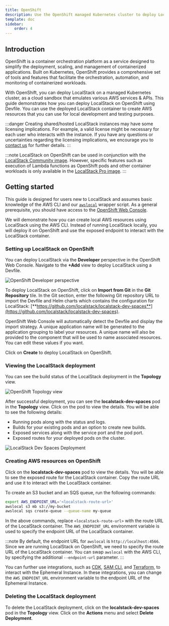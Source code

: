 ```yaml
---
title: OpenShift
description: Use the OpenShift managed Kubernetes cluster to deploy LocalStack.
template: doc
sidebar:
    order: 4
---
```


## Introduction

OpenShift is a container orchestration platform as a service designed to simplify the deployment, scaling, and management of containerized applications.
Built on Kubernetes, OpenShift provides a comprehensive set of tools and features that facilitate the orchestration, automation, and monitoring of containerized workloads.

With OpenShift, you can deploy LocalStack on a managed Kubernetes cluster, as a cloud sandbox that emulates various AWS services & APIs.
This guide demonstrates how you can deploy LocalStack on OpenShift using Devfile.
You can use the deployed LocalStack container to create AWS resources that you can use for local development and testing purposes.

:::danger
Creating shared/hosted LocalStack instances may have some licensing implications.
For example, a valid license might be necessary for each user who interacts with the instance.
If you have any questions or uncertainties regarding the licensing implications, we encourage you to [contact us](https://localstack.cloud/contact) for further details.
:::

:::note
LocalStack on OpenShift can be used in conjunction with the [LocalStack Community image](https://hub.docker.com/r/localstack/localstack).
However, specific features such as execution of Lambda functions as OpenShift pods and other container workloads is only available in the [LocalStack Pro image](https://hub.docker.com/r/localstack/localstack-pro).
:::

## Getting started

This guide is designed for users new to LocalStack and assumes basic knowledge of the AWS CLI and our [`awslocal`](https://github.com/localstack/awscli-local) wrapper script.
As a general prerequisite, you should have access to the [OpenShift Web Console](https://docs.openshift.com/container-platform/4.14/web_console/web-console-overview.html).

We will demonstrate how you can create local AWS resources using LocalStack using the AWS CLI.
Instead of running LocalStack locally, you will deploy it on OpenShift and use the exposed endpoint to interact with the LocalStack container.

### Setting up LocalStack on OpenShift

You can deploy LocalStack via the **Developer** perspective in the OpenShift Web Console.
Navigate to the **+Add** view to deploy LocalStack using a Devfile.

![OpenShift Developer perspective](/images/aws/openshift-developer-view.png)

To deploy LocalStack on OpenShift, click on **Import from Git** in the **Git Repository** tile.
In the Git section, enter the following Git repository URL to import the Devfile and Helm charts which contains the configuration for LocalStack: [**https://github.com/localstack/localstack-dev-spaces**](https://github.com/localstack/localstack-dev-spaces).

OpenShift Web Console will automatically detect the Devfile and display the import strategy.
A unique application name will be generated to the application grouping to label your resources.
A unique name will also be provided to the component that will be used to name associated resources.
You can edit these values if you want.

Click on **Create** to deploy LocalStack on OpenShift.

### Viewing the LocalStack deployment

You can see the build status of the LocalStack deployment in the **Topology** view.

![OpenShift Topology view](/images/aws/openshift-topology-view.png)

After successful deployment, you can see the **localstack-dev-spaces** pod in the **Topology** view.
Click on the pod to view the details.
You will be able to see the following details:

- Running pods along with the status and logs.
- Builds for your existing pods and an option to create new builds.
- Exposed services along with the service port and the pod port.
- Exposed routes for your deployed pods on the cluster.

![LocalStack Dev Spaces Deployment](/images/aws/localstack-dev-spaces.png)

### Creating AWS resources on OpenShift

Click on the **localstack-dev-spaces** pod to view the details.
You will be able to see the exposed route for the LocalStack container.
Copy the route URL and use it to interact with the LocalStack container.

To create an S3 bucket and an SQS queue, run the following commands:

```bash
export AWS_ENDPOINT_URL='<localstack-route-url>'
awslocal s3 mb s3://my-bucket
awslocal sqs create-queue --queue-name my-queue
```

In the above commands, replace `<localstack-route-url>` with the route URL of the LocalStack container.
The `AWS_ENDPOINT_URL` environment variable is used to specify the endpoint URL of the LocalStack container.

:::note
By default, the endpoint URL for `awslocal` is `http://localhost:4566`.
Since we are running LocalStack on OpenShift, we need to specify the route URL of the LocalStack container.
You can swap `awslocal` with the AWS CLI, by specifying the additional `--endpoint-url` parameter.
:::

You can further use integrations, such as [CDK](https://docs.localstack.cloud/user-guide/integrations/aws-cdk/), [SAM CLI](https://docs.localstack.cloud/user-guide/integrations/aws-sam/), and [Terraform](https://docs.localstack.cloud/user-guide/integrations/terraform/), to interact with the Ephemeral Instance.
In these integrations, you can change the `AWS_ENDPOINT_URL` environment variable to the endpoint URL of the Ephemeral Instance.

### Deleting the LocalStack deployment

To delete the LocalStack deployment, click on the **localstack-dev-spaces** pod in the **Topology** view.
Click on the **Actions** menu and select **Delete Deployment**.